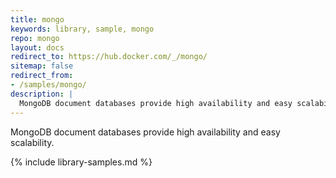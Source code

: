 ```yaml
---
title: mongo
keywords: library, sample, mongo
repo: mongo
layout: docs
redirect_to: https://hub.docker.com/_/mongo/
sitemap: false
redirect_from:
- /samples/mongo/
description: |
  MongoDB document databases provide high availability and easy scalability.
---
```


MongoDB document databases provide high availability and easy scalability.


{% include library-samples.md %}
